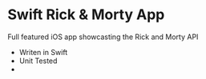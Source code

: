 # Swift Rick & Morty App

Full featured iOS app showcasting the Rick and Morty API

- Writen in Swift
- Unit Tested
- 
